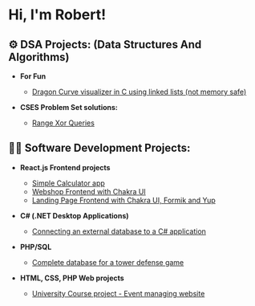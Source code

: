 <h1>Hi, I'm Robert! <br/><!--<a href="https://github.com/joshmadakor1">Programmer</a></h1>-->

<h2>⚙️ DSA Projects: (Data Structures And Algorithms)</h2>

- <b>For Fun</b>
   - [Dragon Curve visualizer in C using linked lists (not memory safe)](https://github.com/RobertNagy299/DragonCurveVisualizer)

- <b> CSES Problem Set solutions:</b>
   - [Range Xor Queries]()
 
     
<h2>👨‍💻 Software Development Projects:</h2>

- <b> React.js Frontend projects </b>
  - [Simple Calculator app](https://github.com/RobertNagy299/basiccalculator) <b><i></b></i>
  - [Webshop Frontend with Chakra UI](https://github.com/RobertNagy299/webshop-frontend) <b><i></b></i>
  - [Landing Page Frontend with Chakra UI, Formik and Yup](https://github.com/RobertNagy299/landing-page-example) <b><i></b></i>

 

  
 - <b>C# (.NET Desktop Applications)</b>
    - [Connecting an external database to a C# application](https://github.com/RobertNagy299/Connecting-an-external-database-to-a-C-application/tree/main) 

 - <b>PHP/SQL</b>
    - [Complete database for a tower defense game](https://github.com/RobertNagy299/TDGame-Database/tree/main)

 - <b>HTML, CSS, PHP Web projects</b>
    - [University Course project - Event managing website](https://github.com/RobertNagy299/WebdevProject)
  


<!-- https://github.com/RobertNagy299/WebdevProject
<h2> 🤳 Connect with me:</h2>


[<img align="left" alt="JoshMadakor | LinkedIn" width="22px" src="https://cdn.jsdelivr.net/npm/simple-icons@v3/icons/linkedin.svg" />][linkedin]
[<img align="left" alt="JoshMadakor | Instagram" width="22px" src="https://cdn.jsdelivr.net/npm/simple-icons@v3/icons/instagram.svg" />][instagram]



[instagram]: https://www.instagram.com/joshmadakor/
[linkedin]: https://linkedin.com/in/joshmadakor
-->

<!--
**joshmadakor1/joshmadakor1** is a ✨ _special_ ✨ repository because its `README.md` (this file) appears on your GitHub profile.

Here are some ideas to get you started:

- 🔭 I’m currently working on ...
- 🌱 I’m currently learning ...
- 👯 I’m looking to collaborate on ...
- 🤔 I’m looking for help with ...
- 💬 Ask me about ...
- 📫 How to reach me: ...
- 😄 Pronouns: ...
- ⚡ Fun fact: ...
-->
